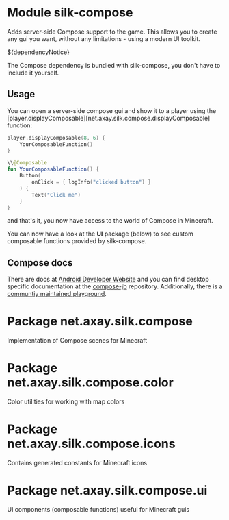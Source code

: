 # Module silk-compose

Adds server-side Compose support to the game. This allows you to create any gui you want, without any limitations -
using a modern UI toolkit.

${dependencyNotice}

The Compose dependency is bundled with silk-compose, you don't have to include it yourself.

## Usage

You can open a server-side compose gui and show it to a player using
the [player.displayComposable][net.axay.silk.compose.displayComposable] function:

```kotlin
player.displayComposable(8, 6) {
    YourComposableFunction()
}

\\@Composable
fun YourComposableFunction() {
    Button(
        onClick = { logInfo("clicked button") }
    ) {
        Text("Click me")
    }
}
```

and that's it, you now have access to the world of Compose in Minecraft.

You can now have a look at the **UI** package (below) to see custom composable functions provided by silk-compose.

## Compose docs

There are docs at [Android Developer Website](https://developer.android.com/jetpack/compose/documentation) and you can
find desktop specific documentation at the [compose-jb](https://github.com/JetBrains/compose-jb) repository.
Additionally, there is a  [communtiy maintained playground](https://foso.github.io/Jetpack-Compose-Playground/).

# Package net.axay.silk.compose

Implementation of Compose scenes for Minecraft

# Package net.axay.silk.compose.color

Color utilities for working with map colors

# Package net.axay.silk.compose.icons

Contains generated constants for Minecraft icons

# Package net.axay.silk.compose.ui

UI components (composable functions) useful for Minecraft guis
